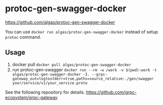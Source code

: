 # protoc-gen-swagger-docker

https://github.com/algas/protoc-gen-swagger-docker

You can use `docker run algas/protoc-gen-swagger-docker` instead of setup `protoc` command.

## Usage

1. docker pull
`docker pull algas/protoc-gen-swagger-docker`
1. run protoc-gen-swagger
`docker run --rm -w /work -v $(pwd):work -t algas/protoc-gen-swagger-docker -I. --grpc-gateway_out=logtostderr=true,paths=source_relative:./gen/swagger your/service/v1/your_service.proto`

See the following repository for details.
https://github.com/grpc-ecosystem/grpc-gateway
